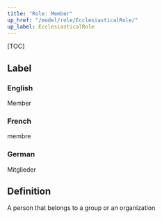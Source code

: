 ```yaml
---
title: "Role: Member"
up_href: "/model/role/EcclesiasticalRole/"
up_label: EcclesiasticalRole
---
```


[TOC]

## Label

### English
Member

### French
membre

### German
Mitglieder

## Definition
A person that belongs to a group or an organization
